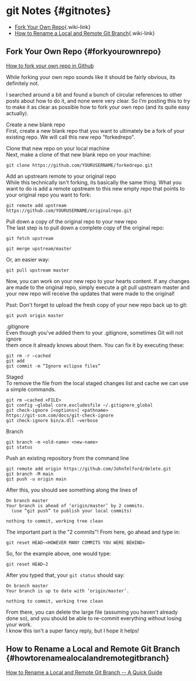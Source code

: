 # git Notes {#gitnotes}

-   [Fork Your Own Repo](#forkyourownrepo){.wiki-link}
-   [How to Rename a Local and Remote Git
    Branch](#howtorenamealocalandremotegitbranch){.wiki-link}

## Fork Your Own Repo {#forkyourownrepo}

[How to fork your own repo in
Github](http://kroltech.com/2014/01/01/quick-tip-how-to-fork-your-own-repo-in-github/)

While forking your own repo sounds like it should be fairly obvious, its
definitely not.

I searched around a bit and found a bunch of circular references to
other posts about how to do it, and none were very clear. So I'm posting
this to try to make it as clear as possible how to fork your own repo
(and its quite easy actually).

Create a new blank repo\
First, create a new blank repo that you want to ultimately be a fork of
your existing repo. We will call this new repo "forkedrepo".

Clone that new repo on your local machine\
Next, make a clone of that new blank repo on your machine:

    git clone https://github.com/YOURUSERNAME/forkedrepo.git

Add an upstream remote to your original repo\
While this technically isn't forking, its basically the same thing. What
you want to do is add a remote upstream to this new empty repo that
points to your original repo you want to fork:

    git remote add upstream https://github.com/YOURUSERNAME/originalrepo.git

Pull down a copy of the original repo to your new repo\
The last step is to pull down a complete copy of the original repo:

    git fetch upstream

    git merge upstream/master

Or, an easier way:

    git pull upstream master

Now, you can work on your new repo to your hearts content. If any
changes are made to the original repo, simply execute a git pull
upstream master and your new repo will receive the updates that were
made to the original!

Psst: Don't forget to upload the fresh copy of your new repo back up to
git:

    git push origin master

.gitignore\
Even though you've added them to your .gitignore, sometimes Git will not
ignore\
them once it already knows about them. You can fix it by executing
these:

    git rm -r —cached
    git add
    git commit -m “Ignore eclipse files”

Staged\
To remove the file from the local staged changes list and cache we can
use a simple commands.

    git rm —cached <FILE>
    git config —global core.excludesfile ~/.gitignore_global
    git check-ignore [<options>] <pathname>
    https://git-scm.com/docs/git-check-ignore
    git check-ignore bin/a.dll —verbose

Branch

    git branch -m <old-name> <new-name>
    git status

Push an existing repository from the command line

    git remote add origin https://github.com/JohnTelford/delete.git
    git branch -M main
    git push -u origin main

After this, you should see something along the lines of

    On branch master
    Your branch is ahead of ‘origin/master’ by 2 commits.
      (use “git push” to publish your local commits)

    nothing to commit, working tree clean

The important part is the "2 commits"! From here, go ahead and type in:

    git reset HEAD~<HOWEVER MANY COMMITS YOU WERE BEHIND>

So, for the example above, one would type:

    git reset HEAD~2

After you typed that, your `git status` should say:

    On branch master
    Your branch is up to date with ‘origin/master’.

    nothing to commit, working tree clean

From there, you can delete the large file (assuming you haven't already
done so), and you should be able to re-commit everything without losing
your work.\
I know this isn't a super fancy reply, but I hope it helps!

## How to Rename a Local and Remote Git Branch {#howtorenamealocalandremotegitbranch}

[How to Rename a Local and Remote Git Branch -- A Quick
Guide](https://www.hostinger.com/tutorials/how-to-rename-a-git-branch/)

